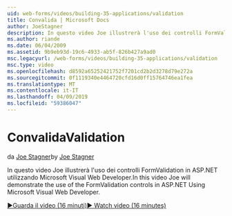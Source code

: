 ```yaml
---
uid: web-forms/videos/building-35-applications/validation
title: Convalida | Microsoft Docs
author: JoeStagner
description: In questo video Joe illustrerà l'uso dei controlli FormValidation in ASP.NET utilizzando Microsoft Visual Web Developer.
ms.author: riande
ms.date: 06/04/2009
ms.assetid: 9b9eb93d-19c6-4933-ab5f-826b427a9ad0
msc.legacyurl: /web-forms/videos/building-35-applications/validation
msc.type: video
ms.openlocfilehash: d8592a65252421752f7201cd2b2d3278d79e272a
ms.sourcegitcommit: 0f1119340e4464720cfd16d0ff15764746ea1fea
ms.translationtype: MT
ms.contentlocale: it-IT
ms.lasthandoff: 04/09/2019
ms.locfileid: "59386047"
---
```

# <a name="validation"></a><span data-ttu-id="79c65-103">Convalida</span><span class="sxs-lookup"><span data-stu-id="79c65-103">Validation</span></span>

<span data-ttu-id="79c65-104">da [Joe Stagner](https://github.com/JoeStagner)</span><span class="sxs-lookup"><span data-stu-id="79c65-104">by [Joe Stagner](https://github.com/JoeStagner)</span></span>

<span data-ttu-id="79c65-105">In questo video Joe illustrerà l'uso dei controlli FormValidation in ASP.NET utilizzando Microsoft Visual Web Developer.</span><span class="sxs-lookup"><span data-stu-id="79c65-105">In this video Joe will demonstrate the use of the FormValidation controls in ASP.NET Using Microsoft Visual Web Developer.</span></span>

[<span data-ttu-id="79c65-106">&#9654;Guarda il video (16 minuti)</span><span class="sxs-lookup"><span data-stu-id="79c65-106">&#9654; Watch video (16 minutes)</span></span>](https://channel9.msdn.com/Blogs/ASP-NET-Site-Videos/validation)
